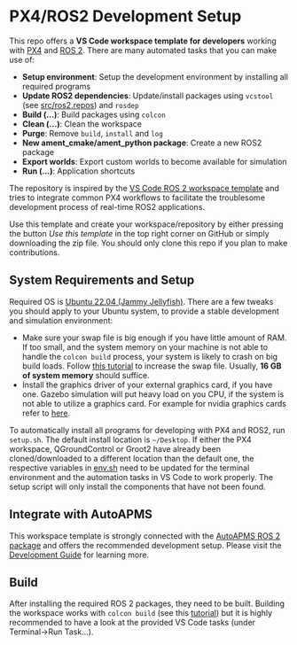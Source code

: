# PX4/ROS2 Development Setup

This repo offers a **VS Code workspace template for developers** working with [PX4](https://px4.io/) and [ROS 2](https://docs.ros.org/en/humble/). There are many automated tasks that you can make use of:

- **Setup environment**: Setup the development environment by installing all required programs
- **Update ROS2 dependencies**: Update/install packages using `vcstool` (see [src/ros2.repos](src/ros2.repos)) and `rosdep`
- **Build (...)**: Build packages using `colcon`
- **Clean (...)**: Clean the workspace
- **Purge**: Remove `build`, `install` and `log`
- **New ament_cmake/ament_python package**: Create a new ROS2 package
- **Export worlds**: Export custom worlds to become available for simulation
- **Run (...)**: Application shortcuts

The repository is inspired by the [VS Code ROS 2 workspace template](https://github.com/athackst/vscode_ros2_workspace) and tries to integrate common PX4 workflows to facilitate the troublesome development process of real-time ROS2 applications.

Use this template and create your workspace/repository by either pressing the button *Use this template* in the top right corner on GitHub or simply downloading the zip file. You should only clone this repo if you plan to make contributions.

## System Requirements and Setup

Required OS is [Ubuntu 22.04 (Jammy Jellyfish)](https://www.releases.ubuntu.com/22.04/). There are a few tweaks you should apply to your Ubuntu system, to provide a stable development and simulation environment:

- Make sure your swap file is big enough if you have little amount of RAM. If too small, and the system memory on your machine is not able to handle the `colcon build` process, your system is likely to crash on big build loads. Follow [this tutorial](https://askubuntu.com/questions/178712/how-to-increase-swap-space) to increase the swap file. Usually, **16 GB of system memory** should suffice.
- Install the graphics driver of your external graphics card, if you have one. Gazebo simulation will put heavy load on you CPU, if the system is not able to utilize a graphics card. For example for nvidia graphics cards refer to [here](https://ubuntu.com/server/docs/nvidia-drivers-installation).

To automatically install all programs for developing with PX4 and ROS2, run `setup.sh`. The default install location is `~/Desktop`. If either the PX4 workspace, QGroundControl or Groot2 have already been cloned/downloaded to a different location than the default one, the respective variables in [env.sh](env.sh) need to be updated for the terminal environment and the automation tasks in VS Code to work properly. The setup script will only install the components that have not been found.

## Integrate with AutoAPMS

This workspace template is strongly connected with the [AutoAPMS ROS 2 package](https://github.com/robin-mueller/auto-apms) and offers the recommended development setup. Please visit the [Development Guide](https://robin-mueller.github.io/auto-apms-guide/development/) for learning more.

## Build

After installing the required ROS 2 packages, they need to be built. Building the workspace works with `colcon build` (see this [tutorial](https://docs.ros.org/en/humble/Tutorials/Beginner-Client-Libraries/Colcon-Tutorial.html#build-the-workspace)) but it is highly recommended to have a look at the provided VS Code tasks (under Terminal->Run Task...).
